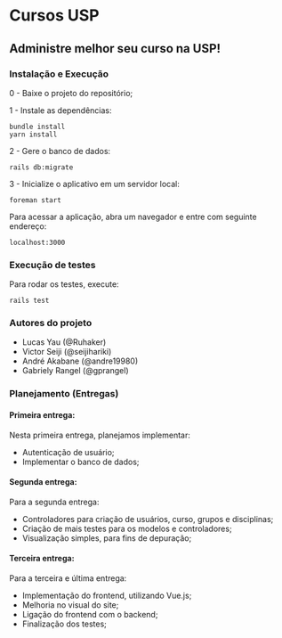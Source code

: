 # Cursos USP

## Administre melhor seu curso na USP!

### Instalação e Execução

0 - Baixe o projeto do repositório;

1 - Instale as dependências:

```
bundle install
yarn install
```

2 - Gere o banco de dados:

```
rails db:migrate
```

3 - Inicialize o aplicativo em um servidor local:

```
foreman start
```

Para acessar a aplicação, abra um navegador e entre com seguinte endereço:

```
localhost:3000
```

### Execução de testes

Para rodar os testes, execute:

```
rails test
```

### Autores do projeto

* Lucas Yau (@Ruhaker) 
* Victor Seiji (@seijihariki)
* André Akabane (@andre19980)
* Gabriely Rangel (@gprangel)

### Planejamento (Entregas)

#### Primeira entrega:

Nesta primeira entrega, planejamos implementar:

* Autenticação de usuário;
* Implementar o banco de dados;

#### Segunda entrega:

Para a segunda entrega:

* Controladores para criação de usuários, curso, grupos e disciplinas;
* Criação de mais testes para os modelos e controladores;
* Visualização simples, para fins de depuração;

#### Terceira entrega:

Para a terceira e última entrega:

* Implementação do frontend, utilizando Vue.js;
* Melhoria no visual do site;
* Ligação do frontend com o backend;
* Finalização dos testes;
